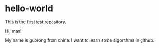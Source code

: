 # hello-world
This is the first test repository.

Hi, man!

My name is guorong from china.
I want to learn some algorithms in github.
